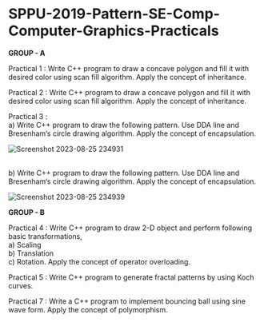 # SPPU-2019-Pattern-SE-Comp-Computer-Graphics-Practicals

**GROUP - A**

Practical 1 : Write C++ program to draw a concave polygon and fill it with desired color using scan fill algorithm. Apply the concept of inheritance.

Practical 2 : Write C++ program to draw a concave polygon and fill it with desired color using scan fill algorithm. Apply the concept of inheritance.

Practical 3 : 
<br>a)	Write C++ program to draw the following pattern. Use DDA line and Bresenham‘s circle
drawing algorithm. Apply the concept of encapsulation.

![Screenshot 2023-08-25 234931](https://github.com/RakshaAage/SPPU-2019-Pattern-SE-Comp-Computer-Graphics-Practicals/assets/106915505/2087bfdb-362c-4fea-acb1-ca55d9d741c9)

<br>b)	Write C++ program to draw the following pattern. Use DDA line and Bresenham‘s circle
drawing algorithm. Apply the concept of encapsulation.

![Screenshot 2023-08-25 234939](https://github.com/RakshaAage/SPPU-2019-Pattern-SE-Comp-Computer-Graphics-Practicals/assets/106915505/1eb31ef2-2218-4cf4-a91e-f3084732f823)

**GROUP - B**

Practical 4 : Write C++ program to draw 2-D object and perform following basic transformations, <br>a) Scaling
<br>b) Translation <br>c) Rotation. Apply the concept of operator overloading.

Practical 5 : Write C++ program to generate fractal patterns by using Koch curves.

Practical 7 : Write a C++ program to implement bouncing ball using sine wave form. Apply the concept of polymorphism.
